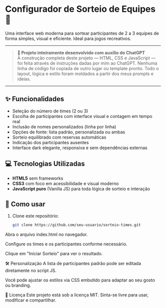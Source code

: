 # Configurador de Sorteio de Equipes 🏐

Uma interface web moderna para sortear participantes de 2 a 3 equipes de forma simples, visual e eficiente. Ideal para jogos recreativos.

---

> **🧠 Projeto inteiramente desenvolvido com auxílio do ChatGPT**  
> A construção completa deste projeto — HTML, CSS e JavaScript — foi feita através de instruções dadas por mim ao ChatGPT.
> Nenhuma linha de código foi copiada de outro lugar ou template pronto. Todo o layout, lógica e estilo foram moldados a partir dos meus prompts e ideias.

---

## ✨ Funcionalidades

- Seleção do número de times (2 ou 3)
- Escolha de participantes com interface visual e contagem em tempo real
- Inclusão de nomes personalizados (linha por linha)
- Opções de fonte: lista padrão, personalizada ou ambas
- Sorteio equilibrado com reservas automáticas
- Indicação dos participantes ausentes
- Interface dark elegante, responsiva e sem dependências externas

## 💻 Tecnologias Utilizadas

- **HTML5** sem frameworks
- **CSS3** com foco em acessibilidade e visual moderno
- **JavaScript puro** (Vanilla JS) para toda lógica de sorteio e interação

## 🔧 Como usar

1. Clone este repositório:
   ```bash
   git clone https://github.com/seu-usuario/sorteio-times.git
Abra o arquivo index.html no navegador.

Configure os times e os participantes conforme necessário.

Clique em "Iniciar Sorteio" para ver o resultado.

🛠 Personalização
A lista de participantes padrão pode ser editada diretamente no script JS.

Você pode ajustar os estilos via CSS embutido para adaptar ao seu gosto ou branding.

📄 Licença
Este projeto está sob a licença MIT. Sinta-se livre para usar, modificar e compartilhar.
